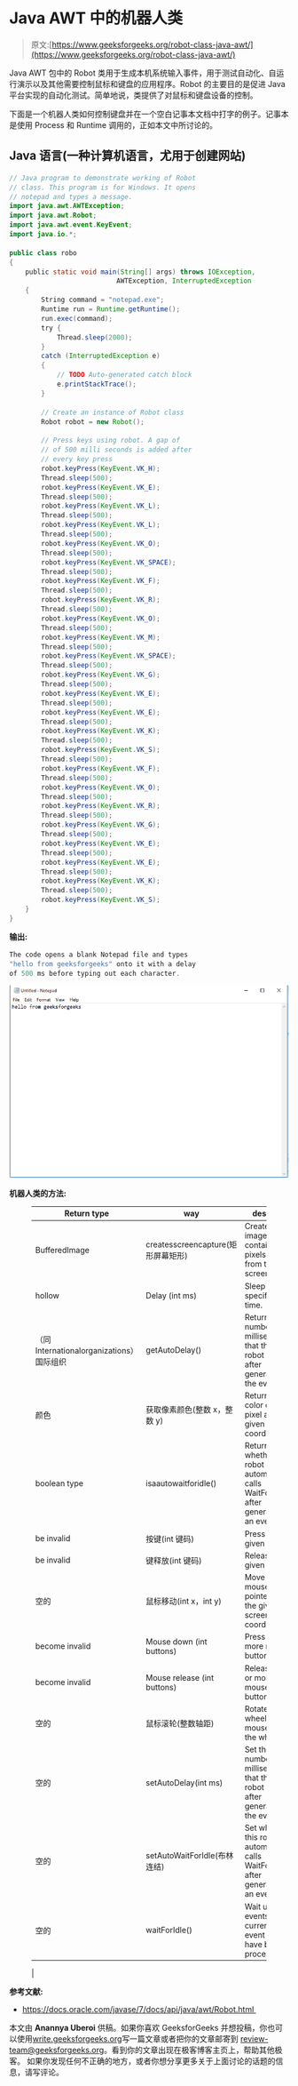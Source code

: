 # Java AWT 中的机器人类

> 原文:[https://www.geeksforgeeks.org/robot-class-java-awt/](https://www.geeksforgeeks.org/robot-class-java-awt/)

Java AWT 包中的 Robot 类用于生成本机系统输入事件，用于测试自动化、自运行演示以及其他需要控制鼠标和键盘的应用程序。Robot 的主要目的是促进 Java 平台实现的自动化测试。简单地说，类提供了对鼠标和键盘设备的控制。

下面是一个机器人类如何控制键盘并在一个空白记事本文档中打字的例子。记事本是使用 Process 和 Runtime 调用的，正如本文中所讨论的。

## Java 语言(一种计算机语言，尤用于创建网站)

```java
// Java program to demonstrate working of Robot
// class. This program is for Windows. It opens
// notepad and types a message.
import java.awt.AWTException;
import java.awt.Robot;
import java.awt.event.KeyEvent;
import java.io.*;

public class robo
{
    public static void main(String[] args) throws IOException,
                           AWTException, InterruptedException
    {
        String command = "notepad.exe";
        Runtime run = Runtime.getRuntime();
        run.exec(command);
        try {
            Thread.sleep(2000);
        }
        catch (InterruptedException e)
        {
            // TODO Auto-generated catch block
            e.printStackTrace();
        }

        // Create an instance of Robot class
        Robot robot = new Robot();

        // Press keys using robot. A gap of
        // of 500 milli seconds is added after
        // every key press
        robot.keyPress(KeyEvent.VK_H);
        Thread.sleep(500);
        robot.keyPress(KeyEvent.VK_E);
        Thread.sleep(500);
        robot.keyPress(KeyEvent.VK_L);
        Thread.sleep(500);
        robot.keyPress(KeyEvent.VK_L);
        Thread.sleep(500);
        robot.keyPress(KeyEvent.VK_O);
        Thread.sleep(500);
        robot.keyPress(KeyEvent.VK_SPACE);
        Thread.sleep(500);
        robot.keyPress(KeyEvent.VK_F);
        Thread.sleep(500);
        robot.keyPress(KeyEvent.VK_R);
        Thread.sleep(500);
        robot.keyPress(KeyEvent.VK_O);
        Thread.sleep(500);
        robot.keyPress(KeyEvent.VK_M);
        Thread.sleep(500);
        robot.keyPress(KeyEvent.VK_SPACE);
        Thread.sleep(500);
        robot.keyPress(KeyEvent.VK_G);
        Thread.sleep(500);
        robot.keyPress(KeyEvent.VK_E);
        Thread.sleep(500);
        robot.keyPress(KeyEvent.VK_E);
        Thread.sleep(500);
        robot.keyPress(KeyEvent.VK_K);
        Thread.sleep(500);
        robot.keyPress(KeyEvent.VK_S);
        Thread.sleep(500);
        robot.keyPress(KeyEvent.VK_F);
        Thread.sleep(500);
        robot.keyPress(KeyEvent.VK_O);
        Thread.sleep(500);
        robot.keyPress(KeyEvent.VK_R);
        Thread.sleep(500);
        robot.keyPress(KeyEvent.VK_G);
        Thread.sleep(500);
        robot.keyPress(KeyEvent.VK_E);
        Thread.sleep(500);
        robot.keyPress(KeyEvent.VK_E);
        Thread.sleep(500);
        robot.keyPress(KeyEvent.VK_K);
        Thread.sleep(500);
        robot.keyPress(KeyEvent.VK_S);
    }
}
```

**输出:**

```java
The code opens a blank Notepad file and types 
"hello from geeksforgeeks" onto it with a delay
of 500 ms before typing out each character.

```

![](img/504f38b96185032e21316ad1429d3646.png)

**机器人类的方法:**

<figure class="table">

| Return type | way | describe |
| --- | --- | --- |
| BufferedImage | createsscreencapture(矩形屏幕矩形) | Create an image containing pixels read from the screen. |
| hollow | Delay (int ms) | Sleep specified time. |
| （同 Internationalorganizations）国际组织 | getAutoDelay() | Returns the number of milliseconds that this robot sleeps after generating the event. |
| 颜色 | 获取像素颜色(整数 x，整数 y) | Returns the color of the pixel at the given screen coordinates. |
| boolean type | isaautowaitforidle() | Returns whether this robot automatically calls WaitForIdle after generating an event. |
| be invalid | 按键(int 键码) | Press the given key. |
| be invalid | 键释放(int 键码) | Release the given key. |
| 空的 | 鼠标移动(int x，int y) | Move the mouse pointer to the given screen coordinates. |
| become invalid | Mouse down (int buttons) | Press one or more mouse buttons. |
| become invalid | Mouse release (int buttons) | Release one or more mouse buttons. |
| 空的 | 鼠标滚轮(整数轴距) | Rotate the wheel on the mouse with the wheel. |
| 空的 | setAutoDelay(int ms) | Set the number of milliseconds that this robot sleeps after generating the event. |
| 空的 | setAutoWaitForIdle(布林连结) | Set whether this robot automatically calls WaitForIdle after generating an event. |
| 空的 | waitForIdle() | Wait until all events in the current event queue have been processed.
 |

</figure>

**参考文献:**

*   https://docs.oracle.com/javase/7/docs/api/java/awt/Robot.html 

本文由 **Anannya Uberoi** 供稿。如果你喜欢 GeeksforGeeks 并想投稿，你也可以使用[write.geeksforgeeks.org](https://write.geeksforgeeks.org)写一篇文章或者把你的文章邮寄到 review-team@geeksforgeeks.org。看到你的文章出现在极客博客主页上，帮助其他极客。
如果你发现任何不正确的地方，或者你想分享更多关于上面讨论的话题的信息，请写评论。
